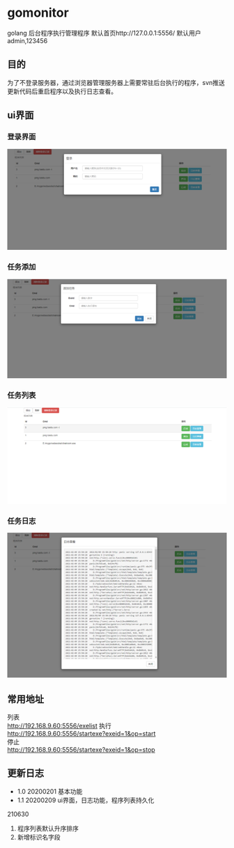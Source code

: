 # gomonitor
golang 后台程序执行管理程序
默认首页http://127.0.0.1:5556/
默认用户admin,123456
## 目的
为了不登录服务器，通过浏览器管理服务器上需要常驻后台执行的程序，svn推送更新代码后重启程序以及执行日志查看。

## ui界面
### 登录界面
![login](4.png)
### 任务添加
![login](3.png)
### 任务列表
![login](1.png)
### 任务日志
![login](2.png)

## 常用地址
列表  
http://192.168.9.60:5556/exelist 
执行  
http://192.168.9.60:5556/startexe?exeid=1&op=start  
停止  
http://192.168.9.60:5556/startexe?exeid=1&op=stop  

## 更新日志
* 1.0 20200201 基本功能
* 1.1 20200209 ui界面，日志功能，程序列表持久化

210630
1. 程序列表默认升序排序
2. 新增标识名字段